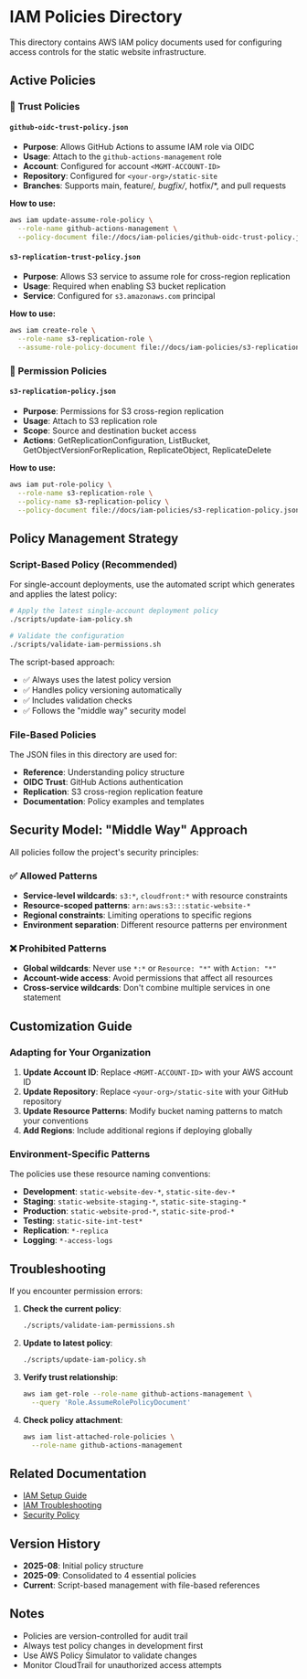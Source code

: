 # IAM Policies Directory

This directory contains AWS IAM policy documents used for configuring access controls for the static website infrastructure.

## Active Policies

### 🔐 Trust Policies

#### `github-oidc-trust-policy.json`
- **Purpose**: Allows GitHub Actions to assume IAM role via OIDC
- **Usage**: Attach to the `github-actions-management` role
- **Account**: Configured for account `<MGMT-ACCOUNT-ID>`
- **Repository**: Configured for `<your-org>/static-site`
- **Branches**: Supports main, feature/*, bugfix/*, hotfix/*, and pull requests

**How to use:**
```bash
aws iam update-assume-role-policy \
  --role-name github-actions-management \
  --policy-document file://docs/iam-policies/github-oidc-trust-policy.json
```

#### `s3-replication-trust-policy.json`
- **Purpose**: Allows S3 service to assume role for cross-region replication
- **Usage**: Required when enabling S3 bucket replication
- **Service**: Configured for `s3.amazonaws.com` principal

**How to use:**
```bash
aws iam create-role \
  --role-name s3-replication-role \
  --assume-role-policy-document file://docs/iam-policies/s3-replication-trust-policy.json
```

### 📝 Permission Policies


#### `s3-replication-policy.json`
- **Purpose**: Permissions for S3 cross-region replication
- **Usage**: Attach to S3 replication role
- **Scope**: Source and destination bucket access
- **Actions**: GetReplicationConfiguration, ListBucket, GetObjectVersionForReplication, ReplicateObject, ReplicateDelete

**How to use:**
```bash
aws iam put-role-policy \
  --role-name s3-replication-role \
  --policy-name s3-replication-policy \
  --policy-document file://docs/iam-policies/s3-replication-policy.json
```

## Policy Management Strategy

### Script-Based Policy (Recommended)

For single-account deployments, use the automated script which generates and applies the latest policy:

```bash
# Apply the latest single-account deployment policy
./scripts/update-iam-policy.sh

# Validate the configuration
./scripts/validate-iam-permissions.sh
```

The script-based approach:
- ✅ Always uses the latest policy version
- ✅ Handles policy versioning automatically
- ✅ Includes validation checks
- ✅ Follows the "middle way" security model

### File-Based Policies

The JSON files in this directory are used for:
- **Reference**: Understanding policy structure
- **OIDC Trust**: GitHub Actions authentication
- **Replication**: S3 cross-region replication feature
- **Documentation**: Policy examples and templates

## Security Model: "Middle Way" Approach

All policies follow the project's security principles:

### ✅ Allowed Patterns
- **Service-level wildcards**: `s3:*`, `cloudfront:*` with resource constraints
- **Resource-scoped patterns**: `arn:aws:s3:::static-website-*`
- **Regional constraints**: Limiting operations to specific regions
- **Environment separation**: Different resource patterns per environment

### ❌ Prohibited Patterns
- **Global wildcards**: Never use `*:*` or `Resource: "*"` with `Action: "*"`
- **Account-wide access**: Avoid permissions that affect all resources
- **Cross-service wildcards**: Don't combine multiple services in one statement

## Customization Guide

### Adapting for Your Organization

1. **Update Account ID**: Replace `<MGMT-ACCOUNT-ID>` with your AWS account ID
2. **Update Repository**: Replace `<your-org>/static-site` with your GitHub repository
3. **Update Resource Patterns**: Modify bucket naming patterns to match your conventions
4. **Add Regions**: Include additional regions if deploying globally

### Environment-Specific Patterns

The policies use these resource naming conventions:
- **Development**: `static-website-dev-*`, `static-site-dev-*`
- **Staging**: `static-website-staging-*`, `static-site-staging-*`
- **Production**: `static-website-prod-*`, `static-site-prod-*`
- **Testing**: `static-site-int-test*`
- **Replication**: `*-replica`
- **Logging**: `*-access-logs`

## Troubleshooting

If you encounter permission errors:

1. **Check the current policy**: 
   ```bash
   ./scripts/validate-iam-permissions.sh
   ```

2. **Update to latest policy**:
   ```bash
   ./scripts/update-iam-policy.sh
   ```

3. **Verify trust relationship**:
   ```bash
   aws iam get-role --role-name github-actions-management \
     --query 'Role.AssumeRolePolicyDocument'
   ```

4. **Check policy attachment**:
   ```bash
   aws iam list-attached-role-policies \
     --role-name github-actions-management
   ```

## Related Documentation

- [IAM Setup Guide](../guides/iam-setup.md)
- [IAM Troubleshooting](../guides/iam-troubleshooting.md)
- [Security Policy](../../SECURITY.md)

## Version History

- **2025-08**: Initial policy structure
- **2025-09**: Consolidated to 4 essential policies
- **Current**: Script-based management with file-based references

## Notes

- Policies are version-controlled for audit trail
- Always test policy changes in development first
- Use AWS Policy Simulator to validate changes
- Monitor CloudTrail for unauthorized access attempts